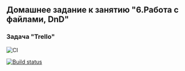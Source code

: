 ## Домашнее задание к занятию "6.Работа с файлами, DnD"
### Задача "Trello"

![CI](https://github.com/JaneKhris/ahj-hw6-trello-npm/actions/workflows/web.yml/badge.svg)


[![Build status](https://ci.appveyor.com/api/projects/status/fcex4tnr7h4hf2eb?svg=true)](https://ci.appveyor.com/project/JaneKhris/ahj-hw6-trello-npm)
